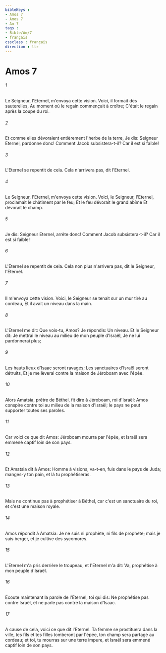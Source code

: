 ```yaml
---
bibleKeys : 
- Amos 7
- Amos 7
- Am 7
tags : 
- Bible/Am/7
- français
cssclass : français
direction : ltr
---
```


# Amos 7

###### 1
Le Seigneur, l'Eternel, m'envoya cette vision. Voici, il formait des sauterelles, Au moment où le regain commençait à croître; C'était le regain après la coupe du roi.
###### 2
Et comme elles dévoraient entièrement l'herbe de la terre, Je dis: Seigneur Eternel, pardonne donc! Comment Jacob subsistera-t-il? Car il est si faible!
###### 3
L'Eternel se repentit de cela. Cela n'arrivera pas, dit l'Eternel.
###### 4
Le Seigneur, l'Eternel, m'envoya cette vision. Voici, le Seigneur, l'Eternel, proclamait le châtiment par le feu; Et le feu dévorait le grand abîme Et dévorait le champ.
###### 5
Je dis: Seigneur Eternel, arrête donc! Comment Jacob subsistera-t-il? Car il est si faible!
###### 6
L'Eternel se repentit de cela. Cela non plus n'arrivera pas, dit le Seigneur, l'Eternel.
###### 7
Il m'envoya cette vision. Voici, le Seigneur se tenait sur un mur tiré au cordeau, Et il avait un niveau dans la main.
###### 8
L'Eternel me dit: Que vois-tu, Amos? Je répondis: Un niveau. Et le Seigneur dit: Je mettrai le niveau au milieu de mon peuple d'Israël, Je ne lui pardonnerai plus;
###### 9
Les hauts lieux d'Isaac seront ravagés; Les sanctuaires d'Israël seront détruits, Et je me lèverai contre la maison de Jéroboam avec l'épée.
###### 10
Alors Amatsia, prêtre de Béthel, fit dire à Jéroboam, roi d'Israël: Amos conspire contre toi au milieu de la maison d'Israël; le pays ne peut supporter toutes ses paroles.
###### 11
Car voici ce que dit Amos: Jéroboam mourra par l'épée, et Israël sera emmené captif loin de son pays.
###### 12
Et Amatsia dit à Amos: Homme à visions, va-t-en, fuis dans le pays de Juda; manges-y ton pain, et là tu prophétiseras.
###### 13
Mais ne continue pas à prophétiser à Béthel, car c'est un sanctuaire du roi, et c'est une maison royale.
###### 14
Amos répondit à Amatsia: Je ne suis ni prophète, ni fils de prophète; mais je suis berger, et je cultive des sycomores.
###### 15
L'Eternel m'a pris derrière le troupeau, et l'Eternel m'a dit: Va, prophétise à mon peuple d'Israël.
###### 16
Ecoute maintenant la parole de l'Eternel, toi qui dis: Ne prophétise pas contre Israël, et ne parle pas contre la maison d'Isaac.
###### 17
A cause de cela, voici ce que dit l'Eternel: Ta femme se prostituera dans la ville, tes fils et tes filles tomberont par l'épée, ton champ sera partagé au cordeau; et toi, tu mourras sur une terre impure, et Israël sera emmené captif loin de son pays.

